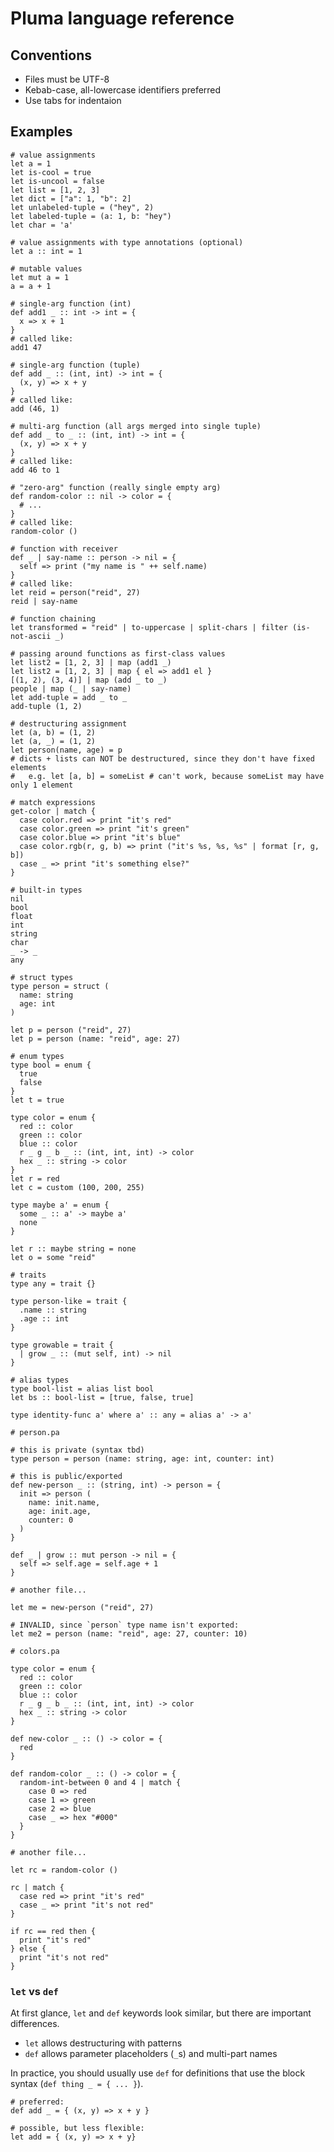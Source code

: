 # Pluma language reference

## Conventions

- Files must be UTF-8
- Kebab-case, all-lowercase identifiers preferred
- Use tabs for indentaion

## Examples

```pluma
# value assignments
let a = 1
let is-cool = true
let is-uncool = false
let list = [1, 2, 3]
let dict = ["a": 1, "b": 2]
let unlabeled-tuple = ("hey", 2)
let labeled-tuple = (a: 1, b: "hey")
let char = 'a'
```

```pluma
# value assignments with type annotations (optional)
let a :: int = 1
```

```pluma
# mutable values
let mut a = 1
a = a + 1
```

```pluma
# single-arg function (int)
def add1 _ :: int -> int = {
  x => x + 1
}
# called like:
add1 47
```

```pluma
# single-arg function (tuple)
def add _ :: (int, int) -> int = {
  (x, y) => x + y
}
# called like:
add (46, 1)
```

```pluma
# multi-arg function (all args merged into single tuple)
def add _ to _ :: (int, int) -> int = {
  (x, y) => x + y
}
# called like:
add 46 to 1
```

```pluma
# "zero-arg" function (really single empty arg)
def random-color :: nil -> color = {
  # ...
}
# called like:
random-color ()
```

```pluma
# function with receiver
def _ | say-name :: person -> nil = {
  self => print ("my name is " ++ self.name)
}
# called like:
let reid = person("reid", 27)
reid | say-name
```

```pluma
# function chaining
let transformed = "reid" | to-uppercase | split-chars | filter (is-not-ascii _)
```

```pluma
# passing around functions as first-class values
let list2 = [1, 2, 3] | map (add1 _)
let list2 = [1, 2, 3] | map { el => add1 el }
[(1, 2), (3, 4)] | map (add _ to _)
people | map (_ | say-name)
let add-tuple = add _ to _
add-tuple (1, 2)
```

```pluma
# destructuring assignment
let (a, b) = (1, 2)
let (a, _) = (1, 2)
let person(name, age) = p
# dicts + lists can NOT be destructured, since they don't have fixed elements
#   e.g. let [a, b] = someList # can't work, because someList may have only 1 element
```

```pluma
# match expressions
get-color | match {
  case color.red => print "it's red"
  case color.green => print "it's green"
  case color.blue => print "it's blue"
  case color.rgb(r, g, b) => print ("it's %s, %s, %s" | format [r, g, b])
  case _ => print "it's something else?"
}
```

```pluma
# built-in types
nil
bool
float
int
string
char
_ -> _
any
```

```pluma
# struct types
type person = struct (
  name: string
  age: int
)

let p = person ("reid", 27)
let p = person (name: "reid", age: 27)
```

```pluma
# enum types
type bool = enum {
  true
  false
}
let t = true

type color = enum {
  red :: color
  green :: color
  blue :: color
  r _ g _ b _ :: (int, int, int) -> color
  hex _ :: string -> color
}
let r = red
let c = custom (100, 200, 255)

type maybe a' = enum {
  some _ :: a' -> maybe a'
  none
}

let r :: maybe string = none
let o = some "reid"
```

```pluma
# traits
type any = trait {}

type person-like = trait {
  .name :: string
  .age :: int
}

type growable = trait {
  | grow _ :: (mut self, int) -> nil
}
```

```pluma
# alias types
type bool-list = alias list bool
let bs :: bool-list = [true, false, true]

type identity-func a' where a' :: any = alias a' -> a'
```

```pluma
# person.pa

# this is private (syntax tbd)
type person = person (name: string, age: int, counter: int)

# this is public/exported
def new-person _ :: (string, int) -> person = {
  init => person (
    name: init.name,
    age: init.age,
    counter: 0
  )
}

def _ | grow :: mut person -> nil = {
  self => self.age = self.age + 1
}

# another file...

let me = new-person ("reid", 27)

# INVALID, since `person` type name isn't exported:
let me2 = person (name: "reid", age: 27, counter: 10)
```

```pluma
# colors.pa

type color = enum {
  red :: color
  green :: color
  blue :: color
  r _ g _ b _ :: (int, int, int) -> color
  hex _ :: string -> color
}

def new-color _ :: () -> color = {
  red
}

def random-color _ :: () -> color = {
  random-int-between 0 and 4 | match {
    case 0 => red
    case 1 => green
    case 2 => blue
    case _ => hex "#000"
  }
}

# another file...

let rc = random-color ()

rc | match {
  case red => print "it's red"
  case _ => print "it's not red"
}

if rc == red then {
  print "it's red"
} else {
  print "it's not red"
}
```

### `let` vs `def`

At first glance, `let` and `def` keywords look similar, but there are important differences.

- `let` allows destructuring with patterns
- `def` allows parameter placeholders (`_`s) and multi-part names

In practice, you should usually use `def` for definitions that use the block syntax (`def thing _ = { ... }`).

```pluma
# preferred:
def add _ = { (x, y) => x + y }

# possible, but less flexible:
let add = { (x, y) => x + y}
```
